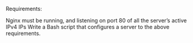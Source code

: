 Requirements:

Nginx must be running, and listening on port 80 of all the server’s active IPv4 IPs
Write a Bash script that configures a server to the above requirements.
